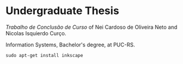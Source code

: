 # Undergraduate Thesis

*Trabalho de Conclusão de Curso* of Nei Cardoso de Oliveira Neto and Nicolas Isquierdo Curço.

Information Systems, Bachelor's degree, at PUC-RS.

`sudo apt-get install inkscape`
